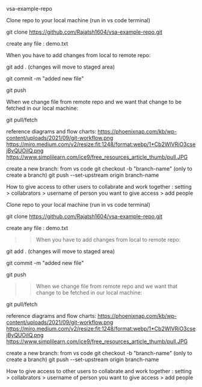 vsa-example-repo

Clone repo to your local machine (run in vs code terminal)

git clone https://github.com/Rajatsh1604/vsa-example-repo.git

create any file : demo.txt

When you have to add changes from local to remote repo:

git add . (changes will move to staged area)

git commit -m "added new file"

git push

When we change file from remote repo and we want that change to be fetched in our local machine:

git pull/fetch

reference diagrams and flow charts: https://phoenixnap.com/kb/wp-content/uploads/2021/09/git-workflow.png https://miro.medium.com/v2/resize:fit:1248/format:webp/1*Cb2WlVRiO3csejByQUOiIQ.png https://www.simplilearn.com/ice9/free_resources_article_thumb/pull.JPG

create a new branch: from vs code git checkout -b "branch-name" (only to create a branch) git push --set-upstream origin branch-name

How to give access to other users to collabrate and work together : setting > collabrators > username of person you want to give access > add people


Clone repo to your local machine (run in vs code terminal)

git clone https://github.com/Rajatsh1604/vsa-example-repo.git

create any file : demo.txt

>> When you have to add changes from local to remote repo: 

git add . (changes will move to staged area)

git commit -m "added new file"

git push

>> When we change file from remote repo and we want that change to be fetched in our local machine:

git pull/fetch

reference diagrams and flow charts: 
https://phoenixnap.com/kb/wp-content/uploads/2021/09/git-workflow.png
https://miro.medium.com/v2/resize:fit:1248/format:webp/1*Cb2WlVRiO3csejByQUOiIQ.png
https://www.simplilearn.com/ice9/free_resources_article_thumb/pull.JPG

create a new branch: from vs code 
git checkout -b "branch-name"  (only to create a branch)
git push --set-upstream origin branch-name

How to give access to other users to collabrate and work together : 
setting > collabrators > username of person you want to give access > add people 

